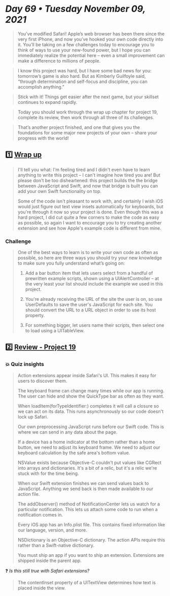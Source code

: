 # *Day 69 • Tuesday November 09, 2021*

> You’ve modified Safari! Apple’s web browser has been there since the very first iPhone, and now you’ve hooked your own code directly into it. You’ll be taking on a few challenges today to encourage you to think of ways to use your new-found power, but I hope you can immediately realize the potential here – even a small improvement can make a difference to millions of people.

> I know this project was hard, but I have some bad news for you: tomorrow’s game is also hard. But as Kimberly Guilfoyle said, “through determination and self-focus and discipline, you can accomplish anything.”

> Stick with it! Things get easier after the next game, but your skillset continues to expand rapidly.

> Today you should work through the wrap up chapter for project 19, complete its review, then work through all three of its challenges.

> That’s another project finished, and one that gives you the foundations for some major new projects of your own – share your progress with the world!

## :one:  [Wrap up](https://www.hackingwithswift.com/read/19/8/wrap-up)

> I'll tell you what: I'm feeling tired and I didn't even have to learn anything to write this project – I can't imagine how tired you are! But please don't be too disheartened: this project builds the the bridge between JavaScript and Swift, and now that bridge is built you can add your own Swift functionality on top.
> 
> Some of the code isn't pleasant to work with, and certainly I wish iOS would just figure out text view insets automatically for keyboards, but you're through it now so your project is done. Even though this was a hard project, I did cut quite a few corners to make the code as easy as possible, so again I want to encourage you to try creating another extension and see how Apple's example code is different from mine.

### Challenge

>One of the best ways to learn is to write your own code as often as possible, so here are three ways you should try your new knowledge to make sure you fully understand what’s going on:
>
> 1. Add a bar button item that lets users select from a handful of prewritten example scripts, shown using a UIAlertController – at the very least your list should include the example we used in this project.
>
> 2. You're already receiving the URL of the site the user is on, so use UserDefaults to save the user's JavaScript for each site. You should convert the URL to a URL object in order to use its host property.
>
> 3. For something bigger, let users name their scripts, then select one to load using a UITableView.

## :two: [Review - Project 19](https://www.hackingwithswift.com/review/hws/project-19-javascript-injection) 

### :boom: Quiz insights

> Action extensions appear inside Safari's UI.
> This makes it easy for users to discover them.
> 
> The keyboard frame can change many times while our app is running.
> The user can hide and show the QuickType bar as often as they want.
> 
> When loadItem(forTypeIdentifier:) completes it will call a closure so we can act on its data.
> This runs asynchronously so our code doesn't lock up Safari.
> 
> Our own preprocessing JavaScript runs before our Swift code.
> This is where we can send in any data about the page.
> 
> If a device has a home indicator at the bottom rather than a home button, we need to adjust its keyboard frame.
> We need to adjust our keyboard calculation by the safe area's bottom value.
> 
> NSValue exists because Objective-C couldn't put values like CGRect into arrays and dictionaries.
> It's a bit of a relic, but it's a relic we're stuck with for the time being.
> 
> When our Swift extension finishes we can send values back to JavaScript.
> Anything we send back is then made available to our action file.
> 
> The addObserver() method of NotificationCenter lets us watch for a particular notification.
> This lets us attach some code to run when a notification comes in.
> 
> Every iOS app has an Info.plist file.
> This contains fixed information like our language, version, and more.
> 
> NSDictionary is an Objective-C dictionary.
> The action APIs require this rather than a Swift-native dictionary.
> 
> You must ship an app if you want to ship an extension.
Extensions are shipped inside the parent app.

:question: *Is this still true with Safari extensions?* 

>The contentInset property of a UITextView determines how text is placed inside the view.
